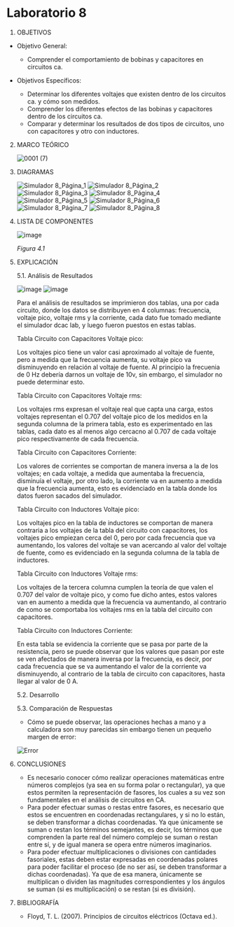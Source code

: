 # Laboratorio 8
1. OBJETIVOS
- Objetivo General:
   
   - Comprender el comportamiento de bobinas y capacitores en circuitos ca.
   
- Objetivos Específicos:
 
   - Determinar los diferentes voltajes que existen dentro de los circuitos ca. y cómo son medidos.
   - Comprender los diferentes efectos de las bobinas y capacitores dentro de los circuitos ca.
   - Comparar y determinar los resultados de dos tipos de circuitos, uno con capacitores y otro con inductores.
   
2. MARCO TEÓRICO
   
   ![0001 (7)](https://user-images.githubusercontent.com/76133212/111713991-adba5b80-881e-11eb-96c4-a1c067b62d8a.jpg)

   
3. DIAGRAMAS
   
   ![Simulador 8_Página_1](https://user-images.githubusercontent.com/75439689/112569049-7d8c3300-8db1-11eb-90c5-30d3b1101517.jpg)
   ![Simulador 8_Página_2](https://user-images.githubusercontent.com/75439689/112569052-80872380-8db1-11eb-8d2b-0a85f2cc11e9.jpg)
   ![Simulador 8_Página_3](https://user-images.githubusercontent.com/75439689/112569068-84b34100-8db1-11eb-8320-3f1c7198ac45.jpg)
   ![Simulador 8_Página_4](https://user-images.githubusercontent.com/75439689/112569070-84b34100-8db1-11eb-9763-d028b36cfe7a.jpg)
   ![Simulador 8_Página_5](https://user-images.githubusercontent.com/75439689/112569073-854bd780-8db1-11eb-803e-e33a3ee3f4a7.jpg)
   ![Simulador 8_Página_6](https://user-images.githubusercontent.com/75439689/112569074-854bd780-8db1-11eb-9755-4bb522b21f8a.jpg)
   ![Simulador 8_Página_7](https://user-images.githubusercontent.com/75439689/112569065-841aaa80-8db1-11eb-811a-b680a3865ab6.jpg)
   ![Simulador 8_Página_8](https://user-images.githubusercontent.com/75439689/112569066-84b34100-8db1-11eb-875c-e6c380ec614c.jpg)

   
4. LISTA DE COMPONENTES
   
   ![image](https://user-images.githubusercontent.com/75439689/112568012-d0fd8180-8daf-11eb-9c98-ada8c7f6883e.png)
   
   *Figura 4.1*

5. EXPLICACIÓN

   5.1. Análisis de Resultados
   
     ![image](https://user-images.githubusercontent.com/75439689/112569419-1f138480-8db2-11eb-8020-fd5d8867b814.png)
     ![image](https://user-images.githubusercontent.com/75439689/112569423-220e7500-8db2-11eb-9f39-554f6e1c49e6.png)
     
     Para el análisis de resultados se imprimieron dos tablas, una por cada circuito, donde los datos se distribuyen en 4 columnas: frecuencia, voltaje pico, voltaje rms y la corriente, cada dato fue tomado mediante el simulador dcac lab, y luego fueron puestos en estas tablas.
     
     Tabla Circuito con Capacitores Voltaje pico:
     
     Los voltajes pico tiene un valor casi aproximado al voltaje de fuente, pero a medida que la frecuencia aumenta, su voltaje pico va disminuyendo en relación al voltaje de fuente. Al principio la frecuenia de 0 Hz debería darnos un voltaje de 10v, sin embargo, el simulador no puede determinar esto.
     
     Tabla Circuito con Capacitores Voltaje rms:
     
     Los voltajes rms expresan el voltaje real que capta una carga, estos voltajes representan el 0.707 del voltaje pico de los medidos en la segunda columna de la primera tabla, esto es experimentado en las tablas, cada dato es al menos algo cercacno al 0.707 de cada voltaje pico respectivamente de cada frecuencia.
     
     Tabla Circuito con Capacitores Corriente:
     
     Los valores de corrientes se comportan de manera inversa a la de los voltajes; en cada voltaje, a medida que aumentaba la frecuencia, disminuía el voltaje, por otro lado, la corriente va en aumento a medida que la frecuencia aumenta, esto es evidenciado en la tabla donde los datos fueron sacados del simulador.
     
     Tabla Circuito con Inductores Voltaje pico:
     
     Los voltajes pico en la tabla de inductores se comportan de manera contraria a los voltajes de la tabla del circuito con capacitores, los voltajes pico empiezan cerca del 0, pero por cada frecuencia que va aumentando, los valores del voltaje se van acercando al valor del voltaje de fuente, como es evidenciado en la segunda columna de la tabla de inductores.
     
     Tabla Circuito con Inductores Voltaje rms:
     
     Los voltajes de la tercera columna cumplen la teoría de que valen el 0.707 del valor de voltaje pico, y como fue dicho antes, estos valores van en aumento a medida que la frecuencia va aumentando, al contrario de como se comportaba los voltajes rms en la tabla del circuito con capacitores.
     
     Tabla Circuito con Inductores Corriente:
     
     En esta tabla se evidencia la corriente que se pasa por parte de la resistencia, pero se puede observar que los valores que pasan por este se ven afectados de manera inversa por la frecuencia, es decir, por cada frecuencia que se va aumentando el valor de la corriente va disminuyendo, al contrario de la tabla de circuito con capacitores, hasta llegar al valor de 0 A.
     
   5.2. Desarrollo
     
     
     
   5.3. Comparación de Respuestas
  
    -  Cómo se puede observar, las operaciones hechas a mano y a calculadora son muy parecidas sin embargo tienen un pequeño margen de error:

      ![Error](https://user-images.githubusercontent.com/75439689/111712761-4a2f2e80-881c-11eb-8c6f-1b4ecbafd025.jpg)
 
6. CONCLUSIONES

   - Es necesario conocer cómo realizar operaciones matemáticas entre números complejos (ya sea en su forma polar o rectangular), ya que estos permiten la representación de fasores, los cuales a su vez son fundamentales en el análisis de circuitos en CA.
   - Para poder efectuar sumas o restas entre fasores, es necesario que estos se encuentren en coordenadas rectangulares, y si no lo están, se deben transformar a dichas coordenadas. Ya que únicamente se suman o restan los términos semejantes, es decir, los términos que comprenden la parte real del número complejo se suman o restan entre sí, y de igual manera se opera entre números imaginarios.
   - Para poder efectuar multiplicaciones o divisiones con cantidades fasoriales, estas deben estar expresadas en coordenadas polares para poder facilitar el proceso (de no ser así, se deben transformar a dichas coordenadas). Ya que de esa manera, únicamente se multiplican o dividen las magnitudes correspondientes y los ángulos se suman (si es multiplicación) o se restan (si es división). 


7. BIBLIOGRAFÍA

   - Floyd, T. L. (2007). Principios de circuitos eléctricos (Octava ed.).
